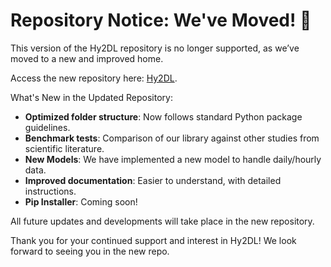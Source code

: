 # Repository Notice: We've Moved! 🚀

This version of the Hy2DL repository is no longer supported, as we’ve moved to a new and improved home.

Access the new repository here: [Hy2DL](https://github.com/eduardoAcunaEspinoza/Hy2DL).

What's New in the Updated Repository:
- **Optimized folder structure**: Now follows standard Python package guidelines.
- **Benchmark tests**: Comparison of our library against other studies from scientific literature.
- **New Models**: We have implemented a new model to handle daily/hourly data.
- **Improved documentation**: Easier to understand, with detailed instructions.
- **Pip Installer**: Coming soon!

All future updates and developments will take place in the new repository.

Thank you for your continued support and interest in Hy2DL! We look forward to seeing you in the new repo.
